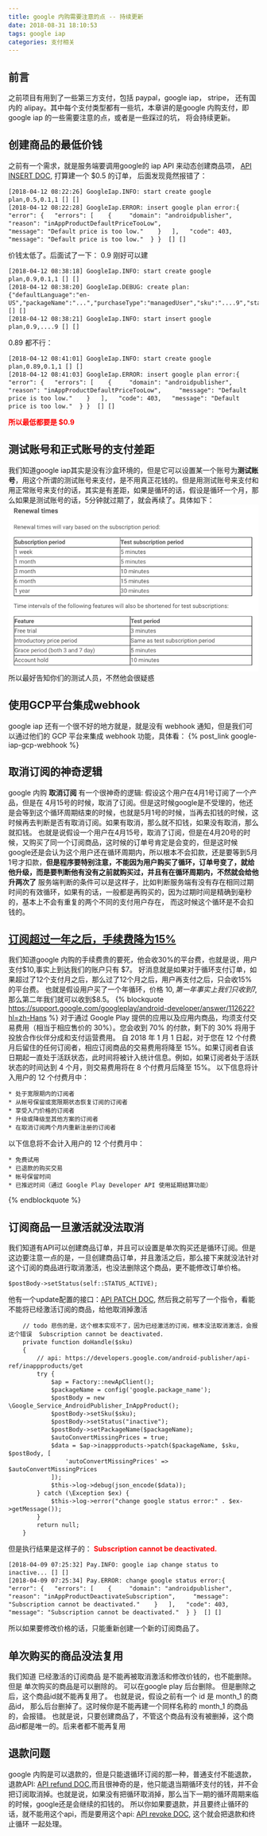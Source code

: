 ```yaml
---
title: google 内购需要注意的点 -- 持续更新
date: 2018-08-31 18:10:53
tags: google iap
categories: 支付相关
---
```

## 前言
之前项目有用到了一些第三方支付，包括 paypal，google iap， stripe， 还有国内的 alipay。其中每个支付类型都有一些坑，本章讲的是google 内购支付，即 google iap 的一些需要注意的点，或者是一些踩过的坑， 将会持续更新。
## 创建商品的最低价钱
之前有一个需求，就是服务端要调用google的 iap API 来动态创建商品项， [API INSERT DOC](https://developers.google.com/android-publisher/api-ref/inappproducts/insert), 打算建一个 $0.5 的订单， 后面发现竟然报错了：
<!--more-->
```
[2018-04-12 08:22:26] GoogleIap.INFO: start create google plan,0.5,0.1,1 [] []
[2018-04-12 08:22:28] GoogleIap.ERROR: insert google plan error:{  "error": {   "errors": [    {     "domain": "androidpublisher",     "reason": "inAppProductDefaultPriceTooLow",     
"message": "Default price is too low."    }   ],   "code": 403,   "message": "Default price is too low."  } }  [] []
```
价钱太低了。后面试了一下： 0.9 刚好可以建
```
[2018-04-12 08:38:18] GoogleIap.INFO: start create google plan,0.9,0.1,1 [] []
[2018-04-12 08:38:20] GoogleIap.DEBUG: create plan:{"defaultLanguage":"en-US","packageName":"...","purchaseType":"managedUser","sku":"....9","status":"active","subscriptionPeriod":null,"trialPeriod":null} [] []
[2018-04-12 08:38:21] GoogleIap.INFO: start insert google plan,0.9,....9 [] []
```
0.89 都不行：
```
[2018-04-12 08:41:01] GoogleIap.INFO: start create google plan,0.89,0.1,1 [] []
[2018-04-12 08:41:03] GoogleIap.ERROR: insert google plan error:{  "error": {   "errors": [    {     "domain": "androidpublisher",     
"reason": "inAppProductDefaultPriceTooLow",     "message": "Default price is too low."    }   ],   "code": 403,   "message": "Default price is too low."  } }  [] []
```
<font color=red><b>所以最低都要是 $0.9</b></font>
## 测试账号和正式账号的支付差距
我们知道google iap其实是没有沙盒环境的，但是它可以设置某一个账号为**测试账号**，用这个所谓的测试账号来支付，是不用真正花钱的。但是用测试账号来支付和用正常账号来支付的话，其实是有差距，如果是循环的话，假设是循环一个月，那么如果是测试账号的话，5分钟就过期了，就会再续了。具体如下：
![1](google-iap-notice/1.png)
所以最好告知你们的测试人员，不然他会很疑惑
## 使用GCP平台集成webhook
google iap 还有一个很不好的地方就是，就是没有 webhook 通知，但是我们可以通过他们的 GCP 平台来集成 webhook 功能，具体看：
{% post_link google-iap-gcp-webhook %}
## 取消订阅的神奇逻辑
google 内购 **取消订阅** 有一个很神奇的逻辑:
假设这个用户在4月1号订阅了一个产品，但是在 4月15号的时候，取消了订阅。但是这时候google是不受理的，他还是会等到这个循环周期结束的时候，也就是5月1号的时候，当再去扣钱的时候，这时候再去判断是否有取消订阅。如果有取消，那么就不扣钱，如果没有取消，那么就扣钱。
也就是说假设一个用户在4月15号，取消了订阅，但是在4月20号的时候，又购买了同一个订阅商品，这时候的订单号肯定是会变的，但是这时候google还是会认为这个用户还在循环周期内，所以根本不会扣款，还是要等到5月1号才扣款，**但是程序要特别注意，不能因为用户购买了循环，订单号变了，就给他升级，而是要判断他有没有之前就购买过，并且有在循环周期内，不然就会给他升两次了**
服务端判断的条件可以是这样子，比如判断服务端有没有存在相同过期时间的有效循环，如果有的话，一般都是再购买的，因为过期时间是精确到毫秒的，基本上不会有重复的两个不同的支付用户存在， 而这时候这个循环是不会扣钱的。
## [订阅超过一年之后，手续费降为15%](https://support.google.com/googleplay/android-developer/answer/112622?hl=zh-Hans)
我们知道google 内购的手续费贵的要死，他会收30%的平台费，也就是说，用户支付$10,事实上到达我们的账户只有 $7。
好消息就是如果对于循环支付订单，如果超过了12个支付月之后，那么过了12个月之后，用户再支付之后，只会收15%的平台费。 也就是假设用户买了一个年循环，价格 $10, 第一年事实上我们只收到$7, 那么第二年我们就可以收到$8.5。
{% blockquote https://support.google.com/googleplay/android-developer/answer/112622?hl=zh-Hans %}
对于通过 Google Play 提供的应用以及应用内商品，均须支付交易费用（相当于相应售价的 30%）。您会收到 70% 的付款，剩下的 30% 将用于投放合作伙伴分成和支付运营费用。
自 2018 年 1 月 1 日起，对于您在 12 个付费月后留住的任何订阅者，相应订阅商品的交易费用将降至 15%。如果订阅者自该日期起一直处于活跃状态，此时间将被计入统计信息。例如，如果订阅者处于活跃状态的时间达到 4 个月，则交易费用将在 8 个付费月后降至 15%。
以下信息将计入用户的 12 个付费月中：

	* 处于宽限期内的订阅者
	* 从帐号保留或宽限期状态恢复订阅的订阅者
	* 享受入门价格的订阅者
	* 升级或降级至其他方案的订阅者
	* 在取消订阅两个月内重新注册的订阅者

以下信息将不会计入用户的 12 个付费月中：

	* 免费试用
	* 已退款的购买交易
	* 帐号保留时间
	* 已推迟时间（通过 Google Play Developer API 使用延期结算功能）


{% endblockquote %}
## 订阅商品一旦激活就没法取消
我们知道有API可以创建商品订单，并且可以设置是单次购买还是循环订阅。但是这边要注意一点的是，一旦创建商品订单，并且激活之后，那么接下来就没法针对这个订阅的商品进行取消激活，也没法删除这个商品，更不能修改订单价格。
```
$postBody->setStatus(self::STATUS_ACTIVE);
```
他有一个update配置的接口：[API PATCH DOC](https://developers.google.com/android-publisher/api-ref/inappproducts/patch), 然后我之前写了一个指令，看能不能将已经激活订阅的商品，给他取消掉激活
```
    // todo 悲伤的是，这个根本实现不了，因为已经激活的订阅，根本没法取消激活，会报这个错误  Subscription cannot be deactivated.
    private function doHandle($sku)
    {
        // api: https://developers.google.com/android-publisher/api-ref/inappproducts/get
        try {
            $ap = Factory::newApClient();
            $packageName = config('google.package_name');
            $postBody = new \Google_Service_AndroidPublisher_InAppProduct();
            $postBody->setSku($sku);
            $postBody->setStatus("inactive");
            $postBody->setPackageName($packageName);
            $autoConvertMissingPrices = true;
            $data = $ap->inappproducts->patch($packageName, $sku, $postBody, [
                'autoConvertMissingPrices' => $autoConvertMissingPrices
            ]);
            $this->log->debug(json_encode($data));
        } catch (\Exception $ex) {
            $this->log->error("change google status error:" . $ex->getMessage());
        }
        return null;
    }
```
但是执行结果是这样子的： <font color=red><b>Subscription cannot be deactivated.</b></font>
```
[2018-04-09 07:25:32] Pay.INFO: google iap change status to  inactive... [] []
[2018-04-09 07:25:34] Pay.ERROR: change google status error:{  "error": {   "errors": [    {     "domain": "androidpublisher",     "reason": "inAppProductDeactivateSubscription",     "message": "Subscription cannot be deactivated."    }   ],   "code": 403,   "message": "Subscription cannot be deactivated."  } }  [] []
```
所以如果要修改价格的话，只能重新创建一个新的订阅商品了。
## 单次购买的商品没法复用
我们知道 已经激活的订阅商品 是不能再被取消激活和修改价钱的，也不能删除。但是 单次购买的商品是可以删除的。 可以在google play 后台删除。 但是删除之后，这个商品id就不能再复用了。
也就是说，假设之前有一个 id 是 month_1 的商品id， 那么后台删掉了。这时候你是不能再建一个同样名称的 month_1 的商品的，会报错。 也就是说，只要创建商品了，不管这个商品有没有被删掉，这个商品id都是唯一的。后来者都不能再复用
## 退款问题
google 内购是可以退款的，但是只能退循环订阅的那一种，普通支付不能退款，退款API: [API refund DOC](https://developers.google.com/android-publisher/api-ref/purchases/subscriptions/refund),而且很神奇的是，他只能退当期循环支付的钱，并不会把订阅取消掉。也就是说，如果没有把循环取消掉，那么当下一期的循环周期来临的时候，google还是会继续的扣钱的。
所以你如果要退款，并且要终止循环的话，就不能用这个api，而是要用这个api: [API revoke DOC](https://developers.google.com/android-publisher/api-ref/purchases/subscriptions/revoke), 这个就会把退款和终止循环 一起处理。

















